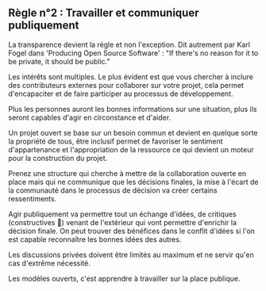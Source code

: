 ## Règle n°2 : Travailler et communiquer publiquement

La transparence devient la règle et non l'exception. Dit autrement par Karl Fogel dans 'Producing Open Source Software' : "If there's no reason for it to be private, it should be public."

Les intérêts sont multiples. Le plus évident est que vous chercher à inclure des contributeurs externes pour collaborer sur votre projet, cela permet d'encapaciter et de faire participer au processus de développement.

Plus les personnes auront les bonnes informations sur une situation, plus ils seront capables d'agir en circonstance et d'aider.

Un projet ouvert se base sur un besoin commun et devient en quelque sorte la propriété de tous, être inclusif permet de favoriser le sentiment d'appartenance et l'appropriation de la ressource ce qui devient un moteur pour la construction du projet.

Prenez une structure qui cherche à mettre de la collaboration ouverte en place mais qui ne communique que les décisions finales, la mise à l'écart de la communauté dans le processus de décision va créer certains ressentiments.

Agir publiquement va permettre tout un échange d'idées, de critiques (constructives 🤞) venant de l'extérieur qui vont permettre d'enrichir la décision finale. On peut trouver des bénéfices dans le conflit d'idées si l'on est capable reconnaître les bonnes idées des autres.

Les discussions privées doivent être limités au maximum et ne servir qu'en cas d'extrême nécessité.

Les modèles ouverts, c'est apprendre à travailler sur la place publique.
